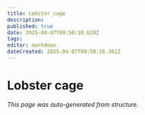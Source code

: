 ```yaml
---
title: Lobster_cage
description: 
published: true
date: 2025-04-07T09:50:18.620Z
tags: 
editor: markdown
dateCreated: 2025-04-07T09:50:16.361Z
---
```


# Lobster cage

*This page was auto-generated from structure.*
